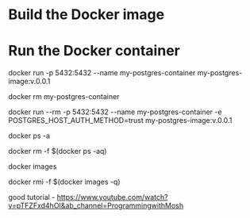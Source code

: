 # Build the Docker image


# Run the Docker container
docker run -p 5432:5432 --name my-postgres-container my-postgres-image:v.0.0.1

docker rm my-postgres-container


docker run --rm -p 5432:5432 --name my-postgres-container -e POSTGRES_HOST_AUTH_METHOD=trust my-postgres-image:v.0.0.1

docker ps -a

docker rm -f $(docker ps -aq)


docker images

docker rmi -f $(docker images -q)

good tutorial - https://www.youtube.com/watch?v=pTFZFxd4hOI&ab_channel=ProgrammingwithMosh
